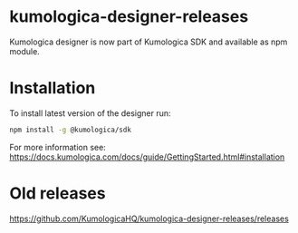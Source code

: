 # kumologica-designer-releases
Kumologica designer is now part of Kumologica SDK and available as npm module.

# Installation

To install latest version of the designer run:

```bash
npm install -g @kumologica/sdk
```

For more information see: 
https://docs.kumologica.com/docs/guide/GettingStarted.html#installation


# Old releases
https://github.com/KumologicaHQ/kumologica-designer-releases/releases
